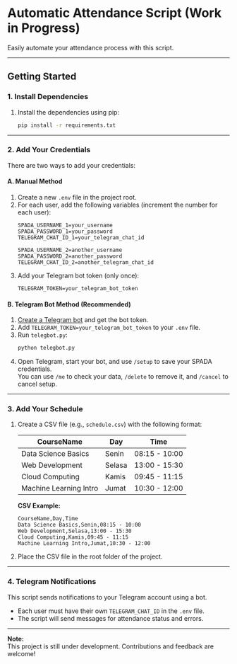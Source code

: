 # Automatic Attendance Script (Work in Progress)

Easily automate your attendance process with this script.

---

## Getting Started

### 1. Install Dependencies

1. Install the dependencies using pip:
    ```sh
    pip install -r requirements.txt
    ```

---

### 2. Add Your Credentials

There are two ways to add your credentials:

#### **A. Manual Method**

1. Create a new `.env` file in the project root.
2. For each user, add the following variables (increment the number for each user):
    ```env
    SPADA_USERNAME_1=your_username
    SPADA_PASSWORD_1=your_password
    TELEGRAM_CHAT_ID_1=your_telegram_chat_id

    SPADA_USERNAME_2=another_username
    SPADA_PASSWORD_2=another_password
    TELEGRAM_CHAT_ID_2=another_telegram_chat_id
    ```
3. Add your Telegram bot token (only once):
    ```env
    TELEGRAM_TOKEN=your_telegram_bot_token
    ```

#### **B. Telegram Bot Method (Recommended)**

1. [Create a Telegram bot](https://core.telegram.org/bots#6-botfather) and get the bot token.
2. Add `TELEGRAM_TOKEN=your_telegram_bot_token` to your `.env` file.
3. Run `telegbot.py`:
    ```sh
    python telegbot.py
    ```
4. Open Telegram, start your bot, and use `/setup` to save your SPADA credentials.  
   You can use `/me` to check your data, `/delete` to remove it, and `/cancel` to cancel setup.

---

### 3. Add Your Schedule

1. Create a CSV file (e.g., `schedule.csv`) with the following format:

    | CourseName                | Day     | Time           |
    |---------------------------|---------|----------------|
    | Data Science Basics       | Senin   | 08:15 - 10:00  |
    | Web Development           | Selasa  | 13:00 - 15:30  |
    | Cloud Computing           | Kamis   | 09:45 - 11:15  |
    | Machine Learning Intro    | Jumat   | 10:30 - 12:00  |

    **CSV Example:**
    ```csv
    CourseName,Day,Time
    Data Science Basics,Senin,08:15 - 10:00
    Web Development,Selasa,13:00 - 15:30
    Cloud Computing,Kamis,09:45 - 11:15
    Machine Learning Intro,Jumat,10:30 - 12:00
    ```

2. Place the CSV file in the root folder of the project.

---

### 4. Telegram Notifications

This script sends notifications to your Telegram account using a bot.

- Each user must have their own `TELEGRAM_CHAT_ID` in the `.env` file.
- The script will send messages for attendance status and errors.

---

**Note:**  
This project is still under development. Contributions and feedback are welcome!